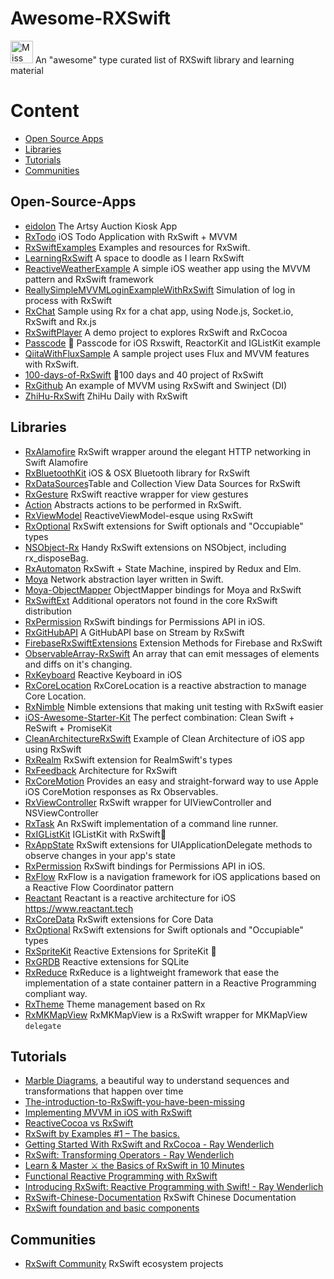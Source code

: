 # Awesome-RXSwift

<img src="https://raw.githubusercontent.com/ReactiveX/RxSwift/master/assets/Rx_Logo_M.png" alt="Miss Electric Eel 2016" width="36" height="36">  An "awesome" type curated list of RXSwift library and learning material


# Content
- [Open Source Apps](#open-source-apps)
- [Libraries](#libraries)
- [Tutorials](#tutorials)
- [Communities](#communities)

## Open-Source-Apps

- [eidolon](https://github.com/artsy/eidolon) The Artsy Auction Kiosk App
- [RxTodo](https://github.com/devxoul/RxTodo) iOS Todo Application with RxSwift + MVVM
- [RxSwiftExamples](https://github.com/DroidsOnRoids/RxSwiftExamples) Examples and resources for RxSwift.
- [LearningRxSwift](https://github.com/pepaslabs/LearningRxSwift) A space to doodle as I learn RxSwift
- [ReactiveWeatherExample](https://github.com/marinbenc/ReactiveWeatherExample) A simple iOS weather app using the MVVM pattern and RxSwift framework
- [ReallySimpleMVVMLoginExampleWithRxSwift](https://github.com/carlosypunto/ReallySimpleMVVMLoginExampleWithRxSwift) Simulation of log in process with RxSwift
- [RxChat](https://github.com/bontoJR/RxChat) Sample using Rx for a chat app, using Node.js, Socket.io, RxSwift and Rx.js
- [RxSwiftPlayer](https://github.com/scotteg/RxSwiftPlayer) A demo project to explores RxSwift and RxCocoa
- [Passcode](https://github.com/cruisediary/Passcode) 🔑 Passcode for iOS Rxswift, ReactorKit and IGListKit example
- [QiitaWithFluxSample](https://github.com/marty-suzuki/QiitaWithFluxSample) A sample project uses Flux and MVVM features with RxSwift.
- [100-days-of-RxSwift](https://github.com/Edison-Hsu/100-days-of-RxSwift) 💨100 days and 40 project of RxSwift
- [RxGithub](https://github.com/oronbz/RxGithub) An example of MVVM using RxSwift and Swinject (DI)
- [ZhiHu-RxSwift](https://github.com/kLike/ZhiHu-RxSwift) ZhiHu Daily with RxSwift

## Libraries

- [RxAlamofire](https://github.com/RxSwiftCommunity/RxAlamofire) RxSwift wrapper around the elegant HTTP networking in Swift Alamofire
- [RxBluetoothKit](https://github.com/Polidea/RxBluetoothKit) iOS & OSX Bluetooth library for RxSwift
- [RxDataSources](https://github.com/RxSwiftCommunity/RxDataSources)Table and Collection View Data Sources for RxSwift
- [RxGesture](https://github.com/RxSwiftCommunity/RxGesture) RxSwift reactive wrapper for view gestures
- [Action](https://github.com/RxSwiftCommunity/Action) Abstracts actions to be performed in RxSwift.
- [RxViewModel](https://github.com/RxSwiftCommunity/RxViewModel) ReactiveViewModel-esque using RxSwift
- [RxOptional](https://github.com/RxSwiftCommunity/RxOptional) RxSwift extensions for Swift optionals and "Occupiable" types
- [NSObject-Rx](https://github.com/RxSwiftCommunity/NSObject-Rx) Handy RxSwift extensions on NSObject, including rx_disposeBag.
- [RxAutomaton](https://github.com/inamiy/RxAutomaton) RxSwift + State Machine, inspired by Redux and Elm.
- [Moya](https://github.com/Moya/Moya) Network abstraction layer written in Swift.
- [Moya-ObjectMapper](https://github.com/ivanbruel/Moya-ObjectMapper) ObjectMapper bindings for Moya and RxSwift
- [RxSwiftExt](https://github.com/RxSwiftCommunity/RxSwiftExt) Additional operators not found in the core RxSwift distribution
- [RxPermission](https://github.com/sunshinejr/RxPermission) RxSwift bindings for Permissions API in iOS.
- [RxGitHubAPI](https://github.com/FengDeng/RxGitHubAPI) A GitHubAPI base on Stream by RxSwift
- [FirebaseRxSwiftExtensions](https://github.com/RxSwiftCommunity/FirebaseRxSwiftExtensions) Extension Methods for Firebase and RxSwift
- [ObservableArray-RxSwift](https://github.com/safx/ObservableArray-RxSwift) An array that can emit messages of elements and diffs on it's changing.
- [RxKeyboard](https://github.com/RxSwiftCommunity/RxKeyboard) Reactive Keyboard in iOS
- [RxCoreLocation](https://github.com/RxSwiftCommunity/RxCoreLocation) RxCoreLocation is a reactive abstraction to manage Core Location.
- [RxNimble](https://github.com/RxSwiftCommunity/RxNimble) Nimble extensions that making unit testing with RxSwift easier 
- [iOS-Awesome-Starter-Kit](https://github.com/NghiaTranUIT/iOS-Awesome-Starter-Kit) The perfect combination: Clean Swift + ReSwift + PromiseKit
- [CleanArchitectureRxSwift](https://github.com/sergdort/CleanArchitectureRxSwift) Example of Clean Architecture of iOS app using RxSwift
- [RxRealm](https://github.com/RxSwiftCommunity/RxRealm) RxSwift extension for RealmSwift's types
- [RxFeedback](https://github.com/kzaher/RxFeedback) Architecture for RxSwift
- [RxCoreMotion](https://github.com/RxSwiftCommunity/RxCoreMotion) Provides an easy and straight-forward way to use Apple iOS CoreMotion responses as Rx Observables.
- [RxViewController](https://github.com/devxoul/RxViewController) RxSwift wrapper for UIViewController and NSViewController
- [RxTask](https://github.com/RxSwiftCommunity/RxTask) An RxSwift implementation of a command line runner.
- [RxIGListKit](https://github.com/yuzushioh/RxIGListKit) IGListKit with RxSwift🚀
- [RxAppState](https://github.com/pixeldock/RxAppState) RxSwift extensions for UIApplicationDelegate methods to observe changes in your app's state
- [RxPermission](https://github.com/sunshinejr/RxPermission) RxSwift bindings for Permissions API in iOS.
- [RxFlow](https://github.com/RxSwiftCommunity/RxFlow) RxFlow is a navigation framework for iOS applications based on a Reactive Flow Coordinator pattern
- [Reactant](https://github.com/Brightify/Reactant) Reactant is a reactive architecture for iOS https://www.reactant.tech
- [RxCoreData](https://github.com/RxSwiftCommunity/RxCoreData) RxSwift extensions for Core Data
- [RxOptional](https://github.com/RxSwiftCommunity/RxOptional) RxSwift extensions for Swift optionals and "Occupiable" types
- [RxSpriteKit](https://github.com/giginet/RxSpriteKit) Reactive Extensions for SpriteKit 👾
- [RxGRDB](https://github.com/RxSwiftCommunity/RxGRDB) Reactive extensions for SQLite
- [RxReduce](https://github.com/RxSwiftCommunity/RxReduce) RxReduce is a lightweight framework that ease the implementation of a state container pattern in a Reactive Programming compliant way.
- [RxTheme](https://github.com/RxSwiftCommunity/RxTheme) Theme management based on Rx
- [RxMKMapView](https://github.com/RxSwiftCommunity/RxMKMapView) RxMKMapView is a RxSwift wrapper for MKMapView `delegate`


## Tutorials

- [Marble Diagrams](http://rxmarbles.com/), a beautiful way to understand sequences and transformations that happen over time
- [The-introduction-to-RxSwift-you-have-been-missing](https://github.com/DTVD/The-introduction-to-RxSwift-you-have-been-missing)
- [Implementing MVVM in iOS with RxSwift](https://medium.cobeisfresh.com/implementing-mvvm-in-ios-with-rxswift-458a2d47c33d#.3i0ir1gdh)
- [ReactiveCocoa vs RxSwift](https://www.raywenderlich.com/126522/reactivecocoa-vs-rxswift)
- [RxSwift by Examples #1 – The basics.](http://www.thedroidsonroids.com/blog/ios/rxswift-by-examples-1-the-basics/)
- [Getting Started With RxSwift and RxCocoa - Ray Wenderlich](https://www.raywenderlich.com/138547/getting-started-with-rxswift-and-rxcocoa)
- [RxSwift: Transforming Operators - Ray Wenderlich](https://www.raywenderlich.com/158205/rxswift-transforming-operators)
- [Learn & Master ⚔️ the Basics of RxSwift in 10 Minutes](https://medium.com/ios-os-x-development/learn-and-master-%EF%B8%8F-the-basics-of-rxswift-in-10-minutes-818ea6e0a05b)
- [Functional Reactive Programming with RxSwift](https://news.realm.io/news/slug-max-alexander-functional-reactive-rxswift/)
- [Introducing RxSwift: Reactive Programming with Swift! - Ray Wenderlich](https://www.raywenderlich.com/158026/introducing-rxswift-reactive-programming-swift)
- [RxSwift-Chinese-Documentation](https://github.com/beeth0ven/RxSwift-Chinese-Documentation) RxSwift Chinese Documentation
- [RxSwift foundation and basic components](https://codeburst.io/rxswift-foundation-and-basic-components-36f7db186e3e) 

## Communities
- [RxSwift Community](https://github.com/RxSwiftCommunity) RxSwift ecosystem projects

